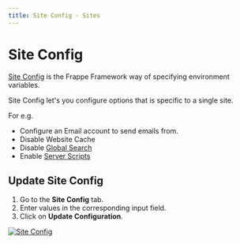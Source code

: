 ```yaml
---
title: Site Config - Sites
---
```


# Site Config

[Site Config](https://frappeframework.com/docs/user/en/guides/basics/site_config)
is the Frappe Framework way of specifying environment variables.

Site Config let's you configure options that is specific to a single site.

For e.g.

- Configure an Email account to send emails from.
- Disable Website Cache
- Disable [Global Search](https://docs.erpnext.com/docs/user/manual/en/using-erpnext/Global-search)
- Enable [Server Scripts](https://docs.erpnext.com/docs/user/manual/en/customize-erpnext/server-script)

## Update Site Config

1. Go to the **Site Config** tab.
1. Enter values in the corresponding input field.
1. Click on **Update Configuration**.

[![Site Config](/assets/press/images/docs/site-config.png)](/assets/press/images/docs/site-config.png)
